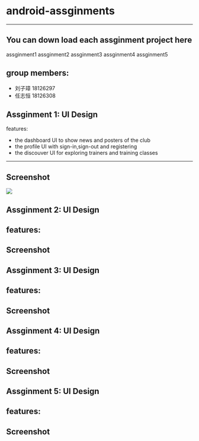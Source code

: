 # android-assginments
-----
## You can down load each assginment project here
assginment1
assginment2
assginment3
assginment4
assginment5

## group members:
- 刘子璋 18126297
- 任志恒 18126308

## Assginment 1: UI Design
features:
- the dashboard UI to show news and posters of the club
- the profile UI with sign-in,sign-out and registering 
- the discouver UI for exploring trainers and training classes
------
## Screenshot
![](/screenshot/gymclub.gif)  

## Assginment 2: UI Design
features:
------
## Screenshot

## Assginment 3: UI Design
features:
------
## Screenshot

## Assginment 4: UI Design
features:
------
## Screenshot

## Assginment 5: UI Design
features:
------
## Screenshot

